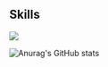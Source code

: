 


<h2>Skills</h2>
<img src="https://img.shields.io/badge/python-#3776AB?style=flat-square&logo=python&logoColor=white"/>
































![Anurag's GitHub stats](https://github-readme-stats.vercel.app/api?username=Ch4nh33&show_icons=true&theme=radical)
